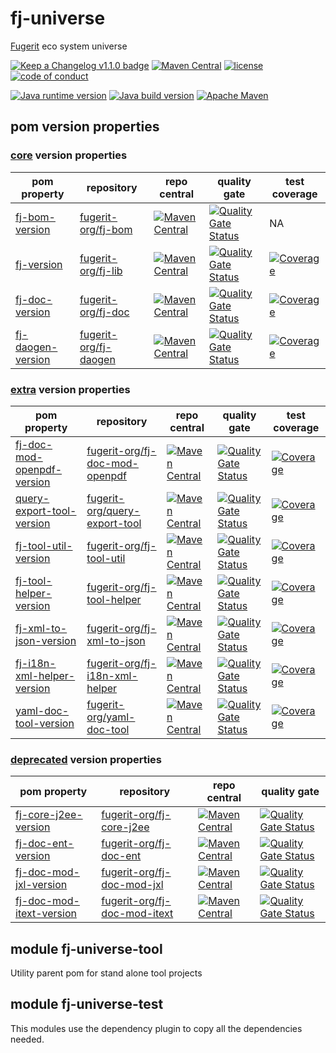 # fj-universe

[Fugerit](https://github.com/fugerit-org) eco system universe

[![Keep a Changelog v1.1.0 badge](https://img.shields.io/badge/changelog-Keep%20a%20Changelog%20v1.1.0-%23E05735)](https://github.com/fugerit-org/fj-universe/blob/main/CHANGELOG.md) 
[![Maven Central](https://img.shields.io/maven-central/v/org.fugerit.java.universe/fj-universe.svg)](https://mvnrepository.com/artifact/org.fugerit.java.universe/fj-universe)
[![license](https://img.shields.io/badge/License-Apache%20License%202.0-teal.svg)](https://opensource.org/licenses/Apache-2.0)
[![code of conduct](https://img.shields.io/badge/conduct-Contributor%20Covenant-purple.svg)](https://github.com/fugerit-org/fj-universe/blob/main/CODE_OF_CONDUCT.md)

[![Java runtime version](https://img.shields.io/badge/run%20on-java%208+-%23113366.svg?style=for-the-badge&logo=openjdk&logoColor=white)](https://universe.fugerit.org/src/docs/versions/java11.html)
[![Java build version](https://img.shields.io/badge/build%20on-java%2011+-%23ED8B00.svg?style=for-the-badge&logo=openjdk&logoColor=white)](https://universe.fugerit.org/src/docs/versions/java11.html)
[![Apache Maven](https://img.shields.io/badge/Apache%20Maven-3.9.0+-C71A36?style=for-the-badge&logo=Apache%20Maven&logoColor=white)](https://universe.fugerit.org/src/docs/versions/maven3_9.html)

## pom version properties

### [core](src/docs/versions-core.md) version properties

| pom property | repository | repo central | quality gate | test coverage |
|--------------|------------|--------------|--------------|---------------|
| [fj-bom-version](src/docs/versions-core.md#fj-bom-version) | [fugerit-org/fj-bom](https://github.com/fugerit-org/fj-bom) | [![Maven Central](https://img.shields.io/maven-central/v/org.fugerit.java/fj-bom.svg)](https://mvnrepository.com/artifact/org.fugerit.java/fj-bom) | [![Quality Gate Status](https://sonarcloud.io/api/project_badges/measure?project=fugerit-org_fj-bom&metric=alert_status)](https://sonarcloud.io/summary/new_code?id=fugerit-org_fj-bom) | NA
| [fj-version](src/docs/versions-core.md#fj-version) | [fugerit-org/fj-lib](https://github.com/fugerit-org/fj-lib) | [![Maven Central](https://img.shields.io/maven-central/v/org.fugerit.java/fj-lib.svg)](https://mvnrepository.com/artifact/org.fugerit.java/fj-lib) | [![Quality Gate Status](https://sonarcloud.io/api/project_badges/measure?project=fugerit-org_fj-lib&metric=alert_status)](https://sonarcloud.io/summary/new_code?id=fugerit-org_fj-lib) |[![Coverage](https://sonarcloud.io/api/project_badges/measure?project=fugerit-org_fj-lib&metric=coverage)](https://sonarcloud.io/summary/new_code?id=fugerit-org_fj-lib)
| [fj-doc-version](src/docs/versions-core.md#fj-doc-version) | [fugerit-org/fj-doc](https://github.com/fugerit-org/fj-doc) | [![Maven Central](https://img.shields.io/maven-central/v/org.fugerit.java/fj-doc.svg)](https://mvnrepository.com/artifact/org.fugerit.java/fj-doc) | [![Quality Gate Status](https://sonarcloud.io/api/project_badges/measure?project=fugerit-org_fj-doc&metric=alert_status)](https://sonarcloud.io/summary/new_code?id=fugerit-org_fj-doc) |[![Coverage](https://sonarcloud.io/api/project_badges/measure?project=fugerit-org_fj-doc&metric=coverage)](https://sonarcloud.io/summary/new_code?id=fugerit-org_fj-doc)
| [fj-daogen-version](src/docs/versions-core.md#fj-daogen-version) | [fugerit-org/fj-daogen](https://github.com/fugerit-org/fj-daogen) | [![Maven Central](https://img.shields.io/maven-central/v/org.fugerit.java/fj-daogen.svg)](https://mvnrepository.com/artifact/org.fugerit.java/fj-daogen) | [![Quality Gate Status](https://sonarcloud.io/api/project_badges/measure?project=fugerit-org_fj-daogen&metric=alert_status)](https://sonarcloud.io/summary/new_code?id=fugerit-org_fj-daogen) |[![Coverage](https://sonarcloud.io/api/project_badges/measure?project=fugerit-org_fj-daogen&metric=coverage)](https://sonarcloud.io/summary/new_code?id=fugerit-org_fj-daogen)


### [extra](src/docs/versions-extra.md) version properties

| pom property | repository | repo central | quality gate | test coverage |
|--------------|------------|--------------|--------------|---------------|
| [fj-doc-mod-openpdf-version](src/docs/versions-extra.md#fj-doc-mod-openpdf-version) | [fugerit-org/fj-doc-mod-openpdf](https://github.com/fugerit-org/fj-doc-mod-openpdf) | [![Maven Central](https://img.shields.io/maven-central/v/org.fugerit.java/fj-doc-mod-openpdf.svg)](https://mvnrepository.com/artifact/org.fugerit.java/fj-doc-mod-openpdf) | [![Quality Gate Status](https://sonarcloud.io/api/project_badges/measure?project=fugerit-org_fj-doc-mod-openpdf&metric=alert_status)](https://sonarcloud.io/summary/new_code?id=fugerit-org_fj-doc-mod-openpdf) |[![Coverage](https://sonarcloud.io/api/project_badges/measure?project=fugerit-org_fj-doc-mod-openpdf&metric=coverage)](https://sonarcloud.io/summary/new_code?id=fugerit-org_fj-doc-mod-openpdf)
| [query-export-tool-version](src/docs/versions-core.md#query-export-tool-version) | [fugerit-org/query-export-tool](https://github.com/fugerit-org/query-export-tool) | [![Maven Central](https://img.shields.io/maven-central/v/org.fugerit.java/query-export-tool.svg)](https://mvnrepository.com/artifact/org.fugerit.java/query-export-tool) | [![Quality Gate Status](https://sonarcloud.io/api/project_badges/measure?project=fugerit-org_query-export-tool&metric=alert_status)](https://sonarcloud.io/summary/new_code?id=fugerit-org_query-export-tool) |[![Coverage](https://sonarcloud.io/api/project_badges/measure?project=fugerit-org_query-export-tool&metric=coverage)](https://sonarcloud.io/summary/new_code?id=fugerit-org_query-export-tool)
| [fj-tool-util-version](src/docs/versions-core.md#fj-tool-util-version) | [fugerit-org/fj-tool-util](https://github.com/fugerit-org/fj-tool-util) | [![Maven Central](https://img.shields.io/maven-central/v/org.fugerit.java/fj-tool-util.svg)](https://mvnrepository.com/artifact/org.fugerit.java/fj-tool-util) | [![Quality Gate Status](https://sonarcloud.io/api/project_badges/measure?project=fugerit-org_fj-tool-util&metric=alert_status)](https://sonarcloud.io/summary/new_code?id=fugerit-org_fj-tool-util) |[![Coverage](https://sonarcloud.io/api/project_badges/measure?project=fugerit-org_fj-tool-util&metric=coverage)](https://sonarcloud.io/summary/new_code?id=fugerit-org_fj-tool-util)
| [fj-tool-helper-version](src/docs/versions-core.md#fj-tool-helper-version) | [fugerit-org/fj-tool-helper](https://github.com/fugerit-org/fj-tool-helper) | [![Maven Central](https://img.shields.io/maven-central/v/org.fugerit.java/fj-tool-helper.svg)](https://mvnrepository.com/artifact/org.fugerit.java/fj-tool-helper) | [![Quality Gate Status](https://sonarcloud.io/api/project_badges/measure?project=fugerit-org_fj-tool-helper&metric=alert_status)](https://sonarcloud.io/summary/new_code?id=fugerit-org_fj-tool-helper) |[![Coverage](https://sonarcloud.io/api/project_badges/measure?project=fugerit-org_fj-tool-helper&metric=coverage)](https://sonarcloud.io/summary/new_code?id=fugerit-org_fj-tool-helper)
| [fj-xml-to-json-version](src/docs/versions-core.md#fj-xml-to-json-version) | [fugerit-org/fj-xml-to-json](https://github.com/fugerit-org/fj-xml-to-json) | [![Maven Central](https://img.shields.io/maven-central/v/org.fugerit.java/fj-xml-to-json.svg)](https://mvnrepository.com/artifact/org.fugerit.java/fj-xml-to-json) | [![Quality Gate Status](https://sonarcloud.io/api/project_badges/measure?project=fugerit-org_fj-xml-to-json&metric=alert_status)](https://sonarcloud.io/summary/new_code?id=fugerit-org_fj-xml-to-json) |[![Coverage](https://sonarcloud.io/api/project_badges/measure?project=fugerit-org_fj-xml-to-json&metric=coverage)](https://sonarcloud.io/summary/new_code?id=fugerit-org_fj-xml-to-json)
| [fj-i18n-xml-helper-version](src/docs/versions-core.md#fj-i18n-xml-helper-version) | [fugerit-org/fj-i18n-xml-helper](https://github.com/fugerit-org/fj-i18n-xml-helper) | [![Maven Central](https://img.shields.io/maven-central/v/org.fugerit.java/fj-i18n-xml-helper.svg)](https://mvnrepository.com/artifact/org.fugerit.java/fj-i18n-xml-helper) | [![Quality Gate Status](https://sonarcloud.io/api/project_badges/measure?project=fugerit-org_fj-i18n-xml-helper&metric=alert_status)](https://sonarcloud.io/summary/new_code?id=fugerit-org_fj-i18n-xml-helper) |[![Coverage](https://sonarcloud.io/api/project_badges/measure?project=fugerit-org_fj-i18n-xml-helper&metric=coverage)](https://sonarcloud.io/summary/new_code?id=fugerit-org_fj-i18n-xml-helper)
| [yaml-doc-tool-version](src/docs/versions-core.md#yaml-doc-tool-version) | [fugerit-org/yaml-doc-tool](https://github.com/fugerit-org/yaml-doc-tool) | [![Maven Central](https://img.shields.io/maven-central/v/org.fugerit.java/yaml-doc-tool.svg)](https://mvnrepository.com/artifact/org.fugerit.java/yaml-doc-tool) | [![Quality Gate Status](https://sonarcloud.io/api/project_badges/measure?project=fugerit-org_yaml-doc-tool&metric=alert_status)](https://sonarcloud.io/summary/new_code?id=fugerit-org_yaml-doc-tool) |[![Coverage](https://sonarcloud.io/api/project_badges/measure?project=fugerit-org_yaml-doc-tool&metric=coverage)](https://sonarcloud.io/summary/new_code?id=fugerit-org_yaml-doc-tool)


### [deprecated](src/docs/versions-deprecated.md) version properties

| pom property | repository | repo central | quality gate |
|--------------|------------|--------------|--------------|
| [fj-core-j2ee-version](src/docs/versions-deprecated.md#fj-core-j2ee-version) | [fugerit-org/fj-core-j2ee](https://github.com/fugerit-org/fj-core-j2ee) | [![Maven Central](https://img.shields.io/maven-central/v/org.fugerit.java/fj-core-j2ee.svg)](https://mvnrepository.com/artifact/org.fugerit.java/fj-core-j2ee) | [![Quality Gate Status](https://sonarcloud.io/api/project_badges/measure?project=fugerit-org_fj-core-j2ee&metric=alert_status)](https://sonarcloud.io/summary/new_code?id=fugerit-org_fj-core-j2ee)
| [fj-doc-ent-version](src/docs/versions-deprecated.md#fj-doc-ent-version) | [fugerit-org/fj-doc-ent](https://github.com/fugerit-org/fj-doc-ent) | [![Maven Central](https://img.shields.io/maven-central/v/org.fugerit.java/fj-doc-ent.svg)](https://mvnrepository.com/artifact/org.fugerit.java/fj-doc-ent) | [![Quality Gate Status](https://sonarcloud.io/api/project_badges/measure?project=fugerit-org_fj-doc-ent&metric=alert_status)](https://sonarcloud.io/summary/new_code?id=fugerit-org_fj-doc-ent)
| [fj-doc-mod-jxl-version](src/docs/versions-deprecated.md#fj-doc-mod-jxl-version) | [fugerit-org/fj-doc-mod-jxl](https://github.com/fugerit-org/fj-doc-mod-jxl) | [![Maven Central](https://img.shields.io/maven-central/v/org.fugerit.java/fj-doc-mod-jxl.svg)](https://mvnrepository.com/artifact/org.fugerit.java/fj-doc-mod-jxl) | [![Quality Gate Status](https://sonarcloud.io/api/project_badges/measure?project=fugerit-org_fj-doc-mod-jxl&metric=alert_status)](https://sonarcloud.io/summary/new_code?id=fugerit-org_fj-doc-mod-jxl)
| [fj-doc-mod-itext-version](src/docs/versions-deprecated.md#fj-doc-mod-itext-version) | [fugerit-org/fj-doc-mod-itext](https://github.com/fugerit-org/fj-doc-mod-itext) | [![Maven Central](https://img.shields.io/maven-central/v/org.fugerit.java/fj-doc-mod-itext.svg)](https://mvnrepository.com/artifact/org.fugerit.java/fj-doc-mod-itext) | [![Quality Gate Status](https://sonarcloud.io/api/project_badges/measure?project=fugerit-org_fj-doc-mod-itext&metric=alert_status)](https://sonarcloud.io/summary/new_code?id=fugerit-org_fj-doc-mod-itext)

## module fj-universe-tool

Utility parent pom for stand alone tool projects

## module fj-universe-test

This modules use the dependency plugin to copy all the dependencies needed.
